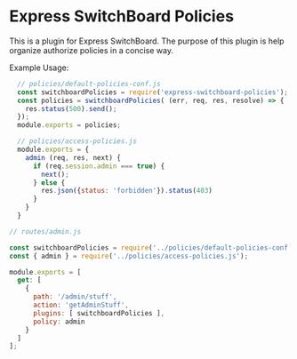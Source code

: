 # Express SwitchBoard Policies

This is a plugin for Express SwitchBoard. The purpose of this plugin is help organize authorize policies in a concise way.

Example Usage:

```js
  // policies/default-policies-conf.js
  const switchboardPolicies = require('express-switchboard-policies');
  const policies = switchboardPolicies( (err, req, res, resolve) => {
    res.status(500).send();
  });
  module.exports = policies;
```

```js
  // policies/access-policies.js
  module.exports = {
    admin (req, res, next) {
      if (req.session.admin === true) {
        next();
      } else {
        res.json({status: 'forbidden'}).status(403)
      }
    }
  }
```

```js
// routes/admin.js

const switchboardPolicies = require('../policies/default-policies-conf.js');
const { admin } = require('../policies/access-policies.js');

module.exports = [
  get: [
    {
      path: '/admin/stuff',
      action: 'getAdminStuff',
      plugins: [ switchboardPolicies ],
      policy: admin
    }
  ]
];
  
```